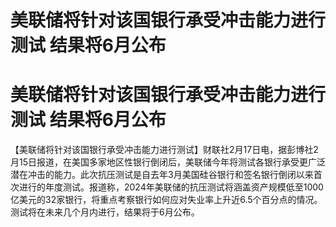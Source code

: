# 美联储将针对该国银行承受冲击能力进行测试 结果将6月公布

# 美联储将针对该国银行承受冲击能力进行测试 结果将6月公布

【美联储将针对该国银行承受冲击能力进行测试】财联社2月17日电，据彭博社2月15日报道，在美国多家地区性银行倒闭后，美联储今年将测试各银行承受更广泛潜在冲击的能力。此次抗压测试是自去年3月美国硅谷银行和签名银行倒闭以来首次进行的年度测试。报道称，2024年美联储的抗压测试将涵盖资产规模低至1000亿美元的32家银行，将重点考察银行如何应对失业率上升近6.5个百分点的情况。测试将在未来几个月内进行，结果将于6月公布。

